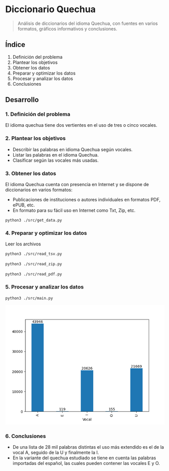 # Diccionario Quechua

> Análisis de diccionarios del idioma Quechua, con fuentes en varios formatos, gráficos informativos y conclusiones.

## Índice

1. Definición del problema
2. Plantear los objetivos
3. Obtener los datos
4. Preparar y optimizar los datos
5. Procesar y analizar los datos
6. Conclusiones

## Desarrollo

### 1. Definición del problema

El idioma quechua tiene dos vertientes en el uso de tres o cinco vocales.

### 2. Plantear los objetivos

* Describir las palabras en idioma Quechua según vocales.
* Listar las palabras en el idioma Quechua.
* Clasificar según las vocales más usadas.

### 3. Obtener los datos

El idioma Quechua cuenta con presencia en Internet y se dispone de diccionarios en varios formatos:

* Publicaciones de instituciones o autores individuales en formatos PDF, ePUB, etc.
* En formato para su fácil uso en Internet como Txt, Zip, etc.

```
python3 ./src/get_data.py
```

### 4. Preparar y optimizar los datos

Leer los archivos

```
python3 ./src/read_tsv.py

python3 ./src/read_zip.py

python3 ./src/read_pdf.py
```

### 5. Procesar y analizar los datos

```
python3 ./src/main.py
```

![fig1](./fig-1.png)

### 6. Conclusiones

* De una lista de 28 mil palabras distintas el uso más extendido es el de la vocal A, seguido de la U y finalmente la I.
* En la variante del quechua estudiado se tiene en cuenta las palabras importadas del español, las cuales pueden contener las vocales E y O.
